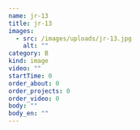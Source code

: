 ```yaml
---
name: jr-13
title: jr-13
images:
  - src: /images/uploads/jr-13.jpg
    alt: ""
category: B
kind: image
video: ""
startTime: 0
order_about: 0
order_projects: 0
order_video: 0
body: ""
body_en: ""
---
```

